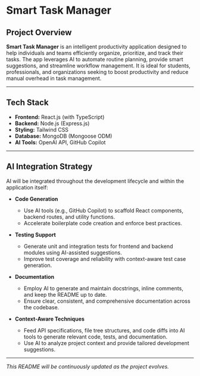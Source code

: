 # Smart Task Manager

## Project Overview

**Smart Task Manager** is an intelligent productivity application designed to help individuals and teams efficiently organize, prioritize, and track their tasks. The app leverages AI to automate routine planning, provide smart suggestions, and streamline workflow management. It is ideal for students, professionals, and organizations seeking to boost productivity and reduce manual overhead in task management.

---

## Tech Stack

- **Frontend:** React.js (with TypeScript)
- **Backend:** Node.js (Express.js)
- **Styling:** Tailwind CSS
- **Database:** MongoDB (Mongoose ODM)
- **AI Tools:** OpenAI API, GitHub Copilot

---

## AI Integration Strategy

AI will be integrated throughout the development lifecycle and within the application itself:

- **Code Generation**
  - Use AI tools (e.g., GitHub Copilot) to scaffold React components, backend routes, and utility functions.
  - Accelerate boilerplate code creation and enforce best practices.

- **Testing Support**
  - Generate unit and integration tests for frontend and backend modules using AI-assisted suggestions.
  - Improve test coverage and reliability with context-aware test case generation.

- **Documentation**
  - Employ AI to generate and maintain docstrings, inline comments, and keep the README up to date.
  - Ensure clear, consistent, and comprehensive documentation across the codebase.

- **Context-Aware Techniques**
  - Feed API specifications, file tree structures, and code diffs into AI tools to generate relevant code, tests, and documentation.
  - Use AI to analyze project context and provide tailored development suggestions.

---

*This README will be continuously updated as the project evolves.*
